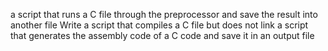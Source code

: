 a script that runs a C file through the preprocessor and save the result into another file
Write a script that compiles a C file but does not link
a script that generates the assembly code of a C code and save it in an output file
